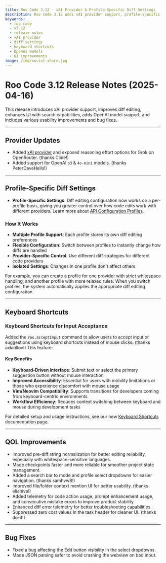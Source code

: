 ```yaml
---
title: Roo Code 3.12 - xAI Provider & Profile-Specific Diff Settings
description: Roo Code 3.12 adds xAI provider support, profile-specific diff settings, keyboard shortcuts for input, and search in dropdowns.
keywords:
  - roo code
  - v3.12
  - release notes
  - xAI provider
  - diff settings
  - keyboard shortcuts
  - OpenAI models
  - UI improvements
image: /img/social-share.jpg
---
```


# Roo Code 3.12 Release Notes (2025-04-16)

This release introduces xAI provider support, improves diff editing, enhances UI with search capabilities, adds OpenAI model support, and includes various usability improvements and bug fixes.

---

## Provider Updates

*   Added [xAI provider](/providers/xai) and exposed reasoning effort options for Grok on OpenRouter. (thanks Cline!)
*   Added support for OpenAI `o3` & `4o-mini` models. (thanks PeterDaveHello!)

---

## Profile-Specific Diff Settings

*   **Profile-Specific Settings**: Diff editing configuration now works on a per-profile basis, giving you greater control over how code edits work with different providers. Learn more about [API Configuration Profiles](/features/api-configuration-profiles).

### How It Works

* **Multiple Profile Support**: Each profile stores its own diff editing preferences
* **Flexible Configuration**: Switch between profiles to instantly change how diffs are handled
* **Provider-Specific Control**: Use different diff strategies for different code providers
* **Isolated Settings**: Changes in one profile don't affect others

For example, you can create a profile for one provider with strict whitespace handling, and another profile with more relaxed rules. When you switch profiles, the system automatically applies the appropriate diff editing configuration.

---

## Keyboard Shortcuts

### Keyboard Shortcuts for Input Acceptance

Added the `roo.acceptInput` command to allow users to accept input or suggestions using keyboard shortcuts instead of mouse clicks. (thanks axkirillov!) This feature:

#### Key Benefits

* **Keyboard-Driven Interface**: Submit text or select the primary suggestion button without mouse interaction
* **Improved Accessibility**: Essential for users with mobility limitations or those who experience discomfort with mouse usage
* **Vim/Neovim Compatibility**: Supports transitions for developers coming from keyboard-centric environments
* **Workflow Efficiency**: Reduces context switching between keyboard and mouse during development tasks

For detailed setup and usage instructions, see our new [Keyboard Shortcuts](/features/keyboard-shortcuts) documentation page.


---

## QOL Improvements

*   Improved pre-diff string normalization for better editing reliability, especially with whitespace-sensitive languages.
*   Made checkpoints faster and more reliable for smoother project state management.
*   Added a search bar to mode and profile select dropdowns for easier navigation. (thanks samhvw8!)
*   Improved file/folder context mention UI for better usability. (thanks elianiva!)
*   Added telemetry for code action usage, prompt enhancement usage, and consecutive mistake errors to improve product stability.
*   Enhanced diff error telemetry for better troubleshooting capabilities.
*   Suppressed zero cost values in the task header for cleaner UI. (thanks do-it!)

---

## Bug Fixes

*   Fixed a bug affecting the Edit button visibility in the select dropdowns.
*   Made JSON parsing safer to avoid crashing the webview on bad input.